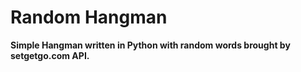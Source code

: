 Random Hangman
==============

**Simple Hangman written in Python with random words brought by setgetgo.com API.**
